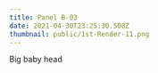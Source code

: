 ```yaml
---
title: Panel B-03
date: 2021-04-30T23:25:30.508Z
thumbnail: public/1st-Render-11.png
---
```

Big baby head